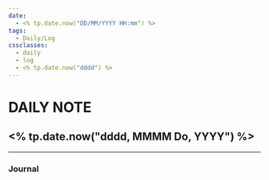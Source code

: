 ```yaml
---
date:
  - <% tp.date.now("DD/MM/YYYY HH:mm") %>
tags:
  - Daily/Log
cssclasses:
  - daily
  - log
  - <% tp.date.now("dddd") %>
---
```

# DAILY NOTE
## <% tp.date.now("dddd, MMMM Do, YYYY") %>
---
### Journal

